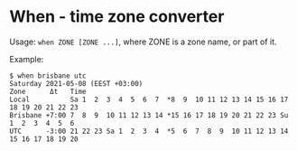 # When - time zone converter

Usage: `when ZONE [ZONE ...]`, where ZONE is a zone name, or part of it.

Example:
```
$ when brisbane utc
Saturday 2021-05-08 (EEST +03:00)
Zone      Δt   Time
Local          Sa 1  2  3  4  5  6  7  *8  9  10 11 12 13 14 15 16 17 18 19 20 21 22 23
Brisbane +7:00 7  8  9  10 11 12 13 14 *15 16 17 18 19 20 21 22 23 Su 1  2  3  4  5  6
UTC      -3:00 21 22 23 Sa 1  2  3  4  *5  6  7  8  9  10 11 12 13 14 15 16 17 18 19 20
```

